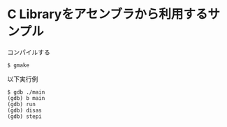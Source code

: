 C Libraryをアセンブラから利用するサンプル
====
コンパイルする
```
$ gmake
```

以下実行例
```
$ gdb ./main
(gdb) b main
(gdb) run
(gdb) disas
(gdb) stepi
```
